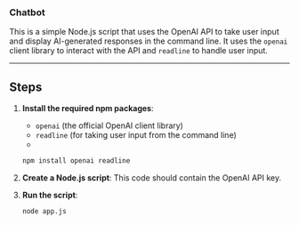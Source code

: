 ### Chatbot
This is a simple Node.js script that uses the OpenAI API to take user input and display AI-generated responses in the command line. It uses the `openai` client library to interact with the API and `readline` to handle user input.
*********************************************************************************************
## Steps

1. **Install the required npm packages**:
   - `openai` (the official OpenAI client library)
   - `readline` (for taking user input from the command line)
   - 
   ```bash
   npm install openai readline
   ```

2. **Create a Node.js script**:
This code should contain the OpenAI API key.

4. **Run the script**:

   ```bash
   node app.js
   ```

